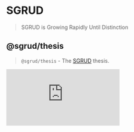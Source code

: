 # SGRUD
> SGRUD is Growing Rapidly Until Distinction

## @sgrud/thesis
> `@sgrud/thesis` - The [SGRUD](https://sgrud.github.io) thesis.

<embed src="https://sgrud.github.io/thesis/thesis.pdf" type="application/pdf">
